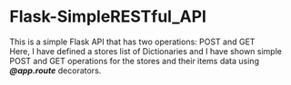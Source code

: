 # Flask-SimpleRESTful_API

This is a simple Flask API that has two operations: POST and GET <br> Here, I have defined a stores list of Dictionaries and I have shown simple POST and GET operations for the stores and their items data using <b><i>@app.route</i></b> decorators.
